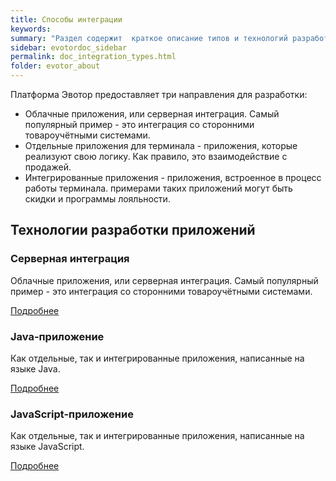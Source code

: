 ```yaml
---
title: Способы интеграции
keywords:
summary: "Раздел содержит  краткое описание типов и технологий разработки приложений для платформы Эвотор."
sidebar: evotordoc_sidebar
permalink: doc_integration_types.html
folder: evotor_about
---
```


Платформа Эвотор предоставляет три направления для разработки:

* Облачные приложения, или серверная интеграция. Самый популярный пример - это интеграция со сторонними товароучётными системами.
* Отдельные приложения для терминала - приложения, которые реализуют свою логику. Как правило, это взаимодействие с продажей.
* Интегрированные приложения - приложения, встроенное в процесс работы терминала. примерами таких приложений могут быть скидки и программы лояльности.


<div class="row">
         <div class="col-lg-12">
             <h2 class="page-header">Технологии разработки приложений</h2>
         </div>
         <div class="col-md-3 col-sm-6">
             <div class="panel panel-default text-center">
                 <div class="panel-heading">
                     <span class="fa-stack fa-5x">
                           <i class="fa fa-circle fa-stack-2x text-primary"></i>
                           <i class="fa fa-cloud fa-stack-1x fa-inverse"></i>
                     </span>
                 </div>
                 <div class="panel-body">
                     <h3>Серверная интеграция</h3>
                     <p>Облачные приложения, или серверная интеграция. Самый популярный пример - это интеграция со сторонними товароучётными системами.</p>
                     <a href="tag_cloud.html" class="btn btn-primary">Подробнее</a>
                 </div>
             </div>
         </div>
         <div class="col-md-3 col-sm-6">
             <div class="panel panel-default text-center">
                 <div class="panel-heading">
                     <span class="fa-stack fa-5x">
                           <i class="fa fa-circle fa-stack-2x text-primary"></i>
                           <i class="fa fa-coffee fa-stack-1x fa-inverse"></i>
                     </span>
                 </div>
                 <div class="panel-body">
                     <h3>Java-приложение</h3>
                     <p>Как отдельные, так и интегрированные приложения, написанные на языке Java.</p>
                     <a href="tag_Java.html" class="btn btn-primary">Подробнее</a>
                 </div>
             </div>
         </div>
         <div class="col-md-3 col-sm-6">
             <div class="panel panel-default text-center">
                 <div class="panel-heading">
                     <span class="fa-stack fa-5x">
                           <i class="fa fa-circle fa-stack-2x text-primary"></i>
                           <i class="fa fa-gears fa-stack-1x fa-inverse"></i>
                     </span>
                 </div>
                 <div class="panel-body">
                     <h3>JavaScript-приложение</h3>
                     <p>Как отдельные, так и интегрированные приложения, написанные на языке JavaScript.</p>
                     <a href="tag_JavaScript.html" class="btn btn-primary">Подробнее</a>
                 </div>
             </div>
         </div>
</div>
